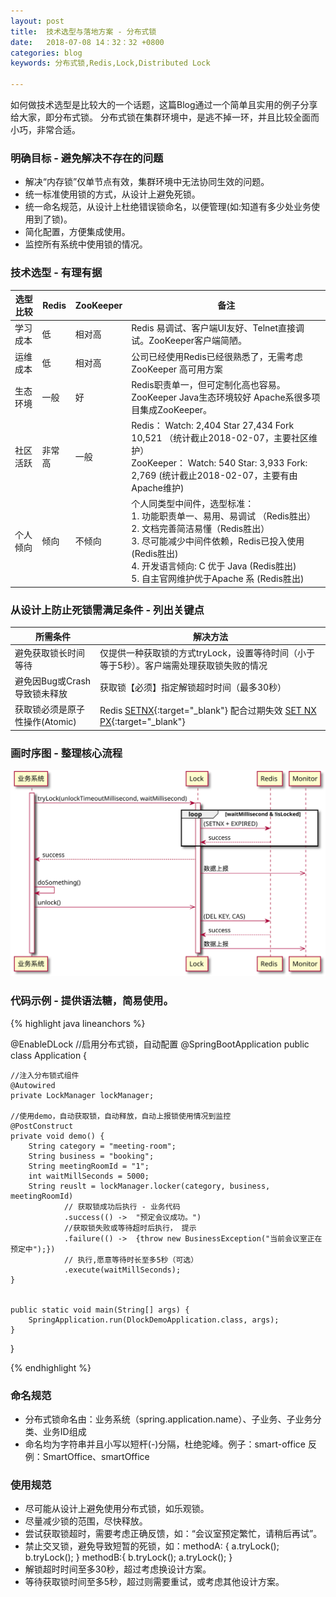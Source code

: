 ```yaml
---
layout: post
title:  技术选型与落地方案 - 分布式锁
date:   2018-07-08 14：32：32 +0800
categories: blog
keywords: 分布式锁,Redis,Lock,Distributed Lock

---
```


如何做技术选型是比较大的一个话题，这篇Blog通过一个简单且实用的例子分享给大家，即分布式锁。
分布式锁在集群环境中，是逃不掉一环，并且比较全面而小巧，非常合适。

### 明确目标 - 避免解决不存在的问题
- 解决“内存锁”仅单节点有效，集群环境中无法协同生效的问题。
- 统一标准使用锁的方式，从设计上避免死锁。
- 统一命名规范，从设计上杜绝错误锁命名，以便管理(如:知道有多少处业务使用到了锁)。
- 简化配置，方便集成使用。
- 监控所有系统中使用锁的情况。

### 技术选型 - 有理有据

| 选型比较 | Redis | ZooKeeper | 备注 |
| ------- | ---- | ----------- | -- |
| 学习成本 | 低 | 相对高 | Redis 易调试、客户端UI友好、Telnet直接调试。ZooKeeper客户端简陋。|
| 运维成本 | 低 | 相对高 | 公司已经使用Redis已经很熟悉了，无需考虑 ZooKeeper 高可用方案 |
| 生态环境 | 一般 | 好 | Redis职责单一，但可定制化高也容易。ZooKeeper Java生态环境较好 Apache系很多项目集成ZooKeeper。 |
| 社区活跃 | 非常高 | 一般 | Redis： Watch: 2,404  Star 27,434  Fork 10,521 （统计截止2018-02-07，主要社区维护） <br /> ZooKeeper： Watch: 540  Star: 3,933  Fork: 2,769 (统计截止2018-02-07，主要有由Apache维护) |
| 个人倾向 | 倾向 | 不倾向 | 个人同类型中间件，选型标准：<br /> 1. 功能职责单一、易用、易调试 （Redis胜出）<br/> 2. 文档完善简洁易懂（Redis胜出） <br /> 3. 尽可能减少中间件依赖，Redis已投入使用 (Redis胜出) <br /> 4. 开发语言倾向: C 优于 Java (Redis胜出) <br /> 5. 自主官网维护优于Apache 系 (Redis胜出)|

### 从设计上防止死锁需满足条件 - 列出关键点

| 所需条件 | 解决方法 |
| ------- | ------- |
| 避免获取锁长时间等待 | 仅提供一种获取锁的方式tryLock，设置等待时间（小于等于5秒）。客户端需处理获取锁失败的情况 |
| 避免因Bug或Crash导致锁未释放 | 	获取锁【必须】指定解锁超时时间（最多30秒）|
| 获取锁必须是原子性操作(Atomic) | Redis [SETNX](https://redis.io/commands/setnx){:target="_blank"} 配合过期失效 [SET NX PX](https://redis.io/commands/set){:target="_blank"} |


### 画时序图 - 整理核心流程

![](/img/distributed-lock/dlock.svg)

### 代码示例 - 提供语法糖，简易使用。

{% highlight java lineanchors %}

@EnableDLock //启用分布式锁，自动配置
@SpringBootApplication
public class Application {
    
    //注入分布锁式组件
    @Autowired
    private LockManager lockManager;
	
    //使用demo，自动获取锁，自动释放，自动上报锁使用情况到监控
    @PostConstruct
    private void demo() {
        String category = "meeting-room";
        String business = "booking";
        String meetingRoomId = "1";
        int waitMillSeconds = 5000;
        String reuslt = lockManager.locker(category, business, meetingRoomId)
                // 获取锁成功后执行 - 业务代码
                .success(() ->  "预定会议成功。")
                //获取锁失败或等待超时后执行， 提示
                .failure(() ->  {throw new BusinessException("当前会议室正在预定中");})
                // 执行,愿意等待时长至多5秒（可选）
                .execute(waitMillSeconds);
    }	
	
	
    public static void main(String[] args) {
        SpringApplication.run(DlockDemoApplication.class, args);
    }
}

{% endhighlight %}

### 命名规范

- 分布式锁命名由：业务系统（spring.application.name）、子业务、子业务分类、业务ID组成
- 命名均为字符串并且小写以短杆(-)分隔，杜绝驼峰。例子：smart-office 反例：SmartOffice、smartOffice

### 使用规范
- 尽可能从设计上避免使用分布式锁，如乐观锁。
- 尽量减少锁的范围，尽快释放。
- 尝试获取锁超时，需要考虑正确反馈，如：“会议室预定繁忙，请稍后再试”。
- 禁止交叉锁，避免导致短暂的死锁，如：methodA: { a.tryLock(); b.tryLock(); } methodB:{ b.tryLock(); a.tryLock(); }
- 解锁超时时间至多30秒，超过考虑换设计方案。
- 等待获取锁时间至多5秒，超过则需要重试，或考虑其他设计方案。
